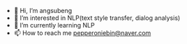 - 👋 Hi, I’m angsubeng
- 👀 I’m interested in NLP(text style transfer, dialog analysis)
- 🌱 I’m currently learning NLP
- 📫 How to reach me pepperoniebin@naver.com 
